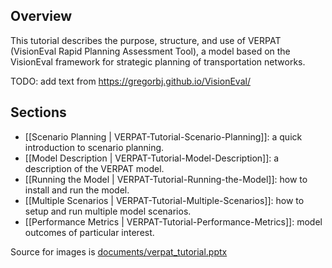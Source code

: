 ## Overview

This tutorial describes the purpose, structure, and use of VERPAT (VisionEval Rapid Planning Assessment Tool), a model based on the VisionEval framework for strategic planning of transportation networks.

TODO: add text from https://gregorbj.github.io/VisionEval/

## Sections

  + [[Scenario Planning | VERPAT-Tutorial-Scenario-Planning]]: a quick introduction to scenario planning.
  + [[Model Description | VERPAT-Tutorial-Model-Description]]: a description of the VERPAT model.
  + [[Running the Model | VERPAT-Tutorial-Running-the-Model]]: how to install and run the model.
  + [[Multiple Scenarios | VERPAT-Tutorial-Multiple-Scenarios]]: how to setup and run multiple model scenarios.
  + [[Performance Metrics | VERPAT-Tutorial-Performance-Metrics]]: model outcomes of particular interest.


Source for images is [documents/verpat_tutorial.pptx](documents/verpat_tutorial.pptx)
